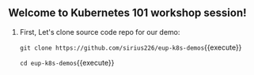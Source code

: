 ## Welcome to Kubernetes 101 workshop session!

1. First, Let's clone source code repo for our demo:

    `git clone https://github.com/sirius226/eup-k8s-demos`{{execute}}

    `cd eup-k8s-demos`{{execute}}